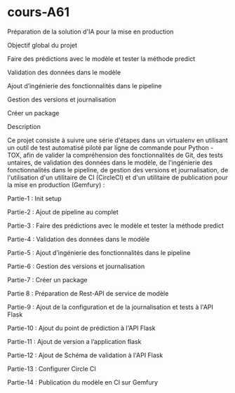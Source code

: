 # cours-A61
Préparation de la solution d'IA pour la mise en production


Objectif global du projet

Faire des prédictions avec le modèle et tester la méthode predict

Validation des données dans le modèle

Ajout d’ingénierie des fonctionnalités dans le pipeline

Gestion des versions et journalisation

Créer un package


Description

Ce projet consiste à suivre une série d'étapes dans un virtualenv en utilisant un outil de test automatisé piloté par ligne de commande pour Python - TOX, afin de valider la compréhension des fonctionnalités de Git, des tests untaires, de validation des données dans le modèle, de l’ingénierie des fonctionnalités dans le pipeline, de gestion des versions et journalisation, de l'utilisation d'un utilitaire de CI (CircleCI) et d'un utilitaire de publication pour la mise en production (Gemfury) :

Partie-1 : Init setup

Partie-2 : Ajout de pipeline au complet

Partie-3 : Faire des prédictions avec le modèle et tester la méthode predict

Partie-4 : Validation des données dans le modèle

Partie-5 : Ajout d’ingénierie des fonctionnalités dans le pipeline

Partie-6 : Gestion des versions et journalisation

Partie-7 : Créer un package

Partie 8 : Préparation de Rest-API de service de modèle

Partie-9 : Ajout de la configuration et de la journalisation et tests à l'API Flask

Partie-10 : Ajout du point de prédiction à l'API Flask

Partie-11 : Ajout de version a l’application flask

Partie-12 : Ajout de Schéma de validation à l'API Flask

Partie-13 : Configurer Circle CI

Partie-14 : Publication du modèle en CI sur Gemfury
